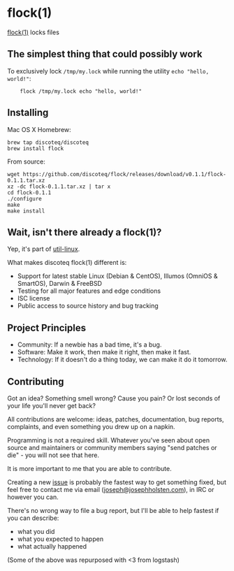 flock(1)
=======

[flock(1)](man/flock.1.md) locks files

## The simplest thing that could possibly work

To exclusively lock `/tmp/my.lock` while running the utility
`echo "hello, world!"`:

		flock /tmp/my.lock echo "hello, world!"

## Installing

Mac OS X Homebrew:

    brew tap discoteq/discoteq
    brew install flock

From source:

    wget https://github.com/discoteq/flock/releases/download/v0.1.1/flock-0.1.1.tar.xz
    xz -dc flock-0.1.1.tar.xz | tar x
    cd flock-0.1.1
    ./configure
    make
    make install

## Wait, isn't there already a flock(1)?

Yep, it's part of [util-linux](https://en.wikipedia.org/wiki/Util-linux).

What makes discoteq flock(1) different is:

* Support for latest stable Linux (Debian & CentOS), Illumos (OmniOS & SmartOS), Darwin & FreeBSD
* Testing for all major features and edge conditions
* ISC license
* Public access to source history and bug tracking

## Project Principles

* Community: If a newbie has a bad time, it's a bug.
* Software: Make it work, then make it right, then make it fast.
* Technology: If it doesn't do a thing today, we can make it do it tomorrow.

## Contributing

Got an idea? Something smell wrong? Cause you pain? Or lost seconds of your life you'll never get back?

All contributions are welcome: ideas, patches, documentation, bug reports, complaints, and even something you drew up on a napkin.

Programming is not a required skill. Whatever you've seen about open source and maintainers or community members saying "send patches or die" - you will not see that here.

It is more important to me that you are able to contribute.

Creating a new [issue](https://github.com/discoteq/flock/issues) is probably the fastest way to get something fixed, but feel free to contact me via email (joseph@josephholsten.com), in IRC or however you can.

There's no wrong way to file a bug report, but I'll be able to help fastest if you can describe:
* what you did
* what you expected to happen
* what actually happened

(Some of the above was repurposed with <3 from logstash)
